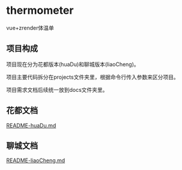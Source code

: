 # thermometer
vue+zrender体温单
## 项目构成
项目现在分为花都版本(huaDu)和聊城版本(liaoCheng)。

项目主要代码拆分在projects文件夹里，根据命令行传入参数来区分项目。

项目需求文档后续统一放到docs文件夹里。

## 花都文档
[README-huaDu.md](./README-huaDu.md)

## 聊城文档
[README-liaoCheng.md](./README-liaoCheng.md)
